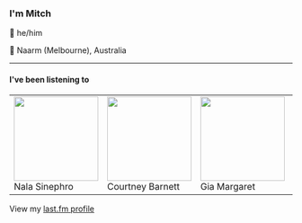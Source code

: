 <article><h3>I&#x27;m Mitch</h3><section><p>👨 he/him</p><p>📍 Naarm (Melbourne), Australia</p></section><hr/><section><h4>I&#x27;ve been listening to</h4><table><tbody><td><img src="https://lastfm.freetls.fastly.net/i/u/174s/f208c5b5995f360cb0a492880372f0fd.png" height="150px" alt="" role="presentation"/><br/>Nala Sinephro</td><td><img src="https://lastfm.freetls.fastly.net/i/u/174s/3d7b04cb4ee247c5c7cbc1fcce72b281.png" height="150px" alt="" role="presentation"/><br/>Courtney Barnett</td><td><img src="https://lastfm.freetls.fastly.net/i/u/174s/4d5454830019a91e2e477104157384c4.png" height="150px" alt="" role="presentation"/><br/>Gia Margaret</td><td><img src="https://lastfm.freetls.fastly.net/i/u/174s/28285a9f62513e9a7d37d1501e2c612e.png" height="150px" alt="" role="presentation"/><br/>Masayoshi Fujita</td><td><img src="https://lastfm.freetls.fastly.net/i/u/174s/60a86cb63b5571db8badd045c7f0c519.png" height="150px" alt="" role="presentation"/><br/>Gas</td></tbody></table><span>View my <a href="https://www.last.fm/user/my-slab">last.fm profile</a></span></section></article>